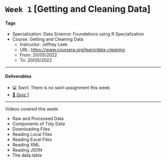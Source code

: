 # `Week 1` [Getting and Cleaning Data]

#### Tags

* Specialization: Data Science: Foundations using R Specialization
* Course: Getting and Cleaning Data
    * Instructor: Jeffrey Leek
    * URL: https://www.coursera.org/learn/data-cleaning
    * From: 20/05/2022
    * To: 20/05/2022

***

#### Deliverables

* :computer: Swirl: There is no swirl assignment this week.
* [:pencil: Quiz 1](./getting_and_cleaning_data_quiz_1.md)

***

Videos covered this week:

* Raw and Processed Data
* Components of Tidy Data
* Downloading Files
* Reading Local Files
* Reading Excel Files
* Reading XML
* Reading JSON
* The data.table
